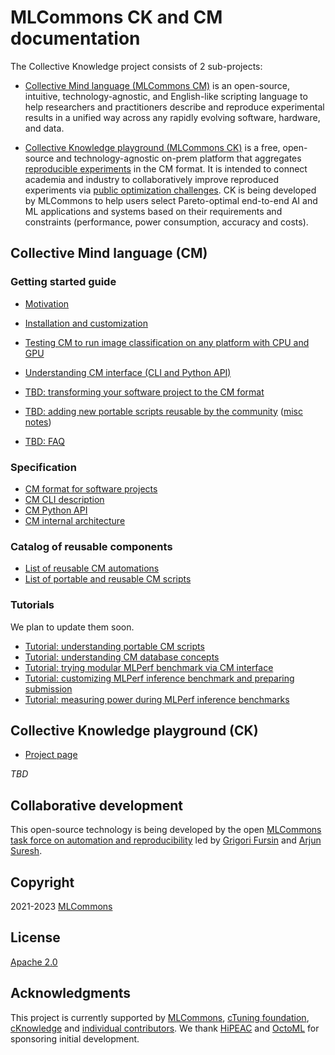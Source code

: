 # MLCommons CK and CM documentation

The Collective Knowledge project consists of 2 sub-projects:

* [Collective Mind language (MLCommons CM)](#collective-mind-language-cm) 
  is an open-source, intuitive, technology-agnostic, and English-like scripting language 
  to help researchers and practitioners describe and reproduce experimental results 
  in a unified way across any rapidly evolving software, hardware, and data.
  
* [Collective Knowledge playground (MLCommons CK)](#collective-knowledge-playground-ck)
  is a free, open-source and technology-agnostic on-prem platform that 
  aggregates [reproducible experiments](https://access.cknowledge.org/playground/?action=experiments) 
  in the CM format. 
  It is intended to connect academia and industry to collaboratively improve reproduced experiments
  via [public optimization challenges]( https://github.com/mlcommons/ck/tree/master/cm-mlops/challenge ).
  CK is being developed by MLCommons to help users select Pareto-optimal end-to-end AI and ML applications and systems 
  based on their requirements and constraints (performance, power consumption, accuracy and costs).

## Collective Mind language (CM)

### Getting started guide

* [Motivation](motivation.md)
* [Installation and customization](installation.md)




* [Testing CM to run image classification on any platform with CPU and GPU](tutorials/modular-image-classification.md)
* [Understanding CM interface (CLI and Python API)](tutorials/cm-interface.md)
* [TBD: transforming your software project to the CM format](tutorials/transform-your-project-to-cm.md)
* [TBD: adding new portable scripts reusable by the community](tutorials/add-new-script.md) ([misc notes](tutorials/scripts.md#adding-new-artifacts-scripts-and-workflows-to-cm))
* [TBD: FAQ](faq.md)

### Specification

* [CM format for software projects](specs/cm-repository.md)
* [CM CLI description](specs/cm-cli.md)
* [CM Python API](specs/cm-python-interface.md)
* [CM internal architecture](specs/cm-tool-architecture.md)

### Catalog of reusable components

* [List of reusable CM automations](list_of_automations.md)
* [List of portable and reusable CM scripts](list_of_scripts.md)

### Tutorials

We plan to update them soon.

* [Tutorial: understanding portable CM scripts](tutorials/scripts.md)
* [Tutorial: understanding CM database concepts](tutorials/concept.md)
* [Tutorial: trying modular MLPerf benchmark via CM interface](tutorials/sc22-scc-mlperf.md)
* [Tutorial: customizing MLPerf inference benchmark and preparing submission](tutorials/mlperf-inference-submission.md)
* [Tutorial: measuring power during MLPerf inference benchmarks](tutorials/mlperf-inference-power-measurement.md)




## Collective Knowledge playground (CK)

* [Project page](../platform)

*TBD*



## Collaborative development

This open-source technology is being developed by the open
[MLCommons task force on automation and reproducibility](https://github.com/mlcommons/ck/blob/master/docs/taskforce.md)
led by [Grigori Fursin](https://cKnowledge.org/gfursin) and
[Arjun Suresh](https://www.linkedin.com/in/arjunsuresh).

## Copyright

2021-2023 [MLCommons](https://mlcommons.org)

## License

[Apache 2.0](../LICENSE.md)

## Acknowledgments

This project is currently supported by [MLCommons](https://mlcommons.org), [cTuning foundation](https://www.linkedin.com/company/ctuning-foundation),
[cKnowledge](https://www.linkedin.com/company/cknowledge) and [individual contributors](https://github.com/mlcommons/ck/blob/master/CONTRIBUTING.md).
We thank [HiPEAC](https://hipeac.net) and [OctoML](https://octoml.ai) for sponsoring initial development.
